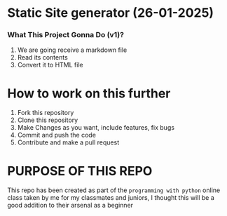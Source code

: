 ﻿# Static Site generator (26-01-2025)

### What This Project Gonna Do (v1)?

1. We are going receive a markdown file
2. Read its contents
3. Convert it to HTML file

# How to work on this further

1. Fork this repository
2. Clone this repository
3. Make Changes as you want, include features, fix bugs
4. Commit and push the code
5. Contribute and make a pull request

# PURPOSE OF THIS REPO
This repo has been created as part of the `programming with python` online class taken by me for my classmates and juniors, I thought this will be a good addition to their arsenal as a beginner
